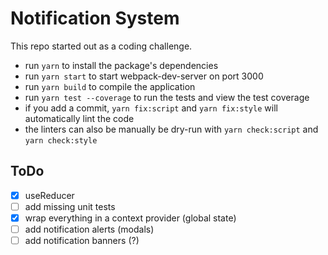 # Notification System

This repo started out as a coding challenge.

* run `yarn` to install the package's dependencies
* run `yarn start` to start webpack-dev-server on port 3000
* run `yarn build` to compile the application
* run `yarn test --coverage` to run the tests and view the test coverage
* if you add a commit, `yarn fix:script` and `yarn fix:style` will automatically lint the code
* the linters can also be manually be dry-run with `yarn check:script` and `yarn check:style`

## ToDo

* [X] useReducer
* [ ] add missing unit tests
* [X] wrap everything in a context provider (global state)
* [ ] add notification alerts (modals)
* [ ] add notification banners (?)
